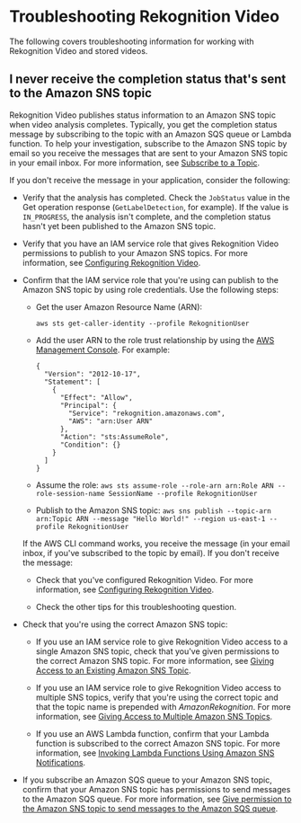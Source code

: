 # Troubleshooting Rekognition Video<a name="video-troubleshooting"></a>

The following covers troubleshooting information for working with Rekognition Video and stored videos\.

## I never receive the completion status that's sent to the Amazon SNS topic<a name="video-no-sns-topic"></a>

 Rekognition Video publishes status information to an Amazon SNS topic when video analysis completes\. Typically, you get the completion status message by subscribing to the topic with an Amazon SQS queue or Lambda function\. To help your investigation, subscribe to the Amazon SNS topic by email so you receive the messages that are sent to your Amazon SNS topic in your email inbox\. For more information, see [Subscribe to a Topic](http://docs.aws.amazon.com/sns/latest/dg/SubscribeTopic.html)\.

If you don't receive the message in your application, consider the following:

+ Verify that the analysis has completed\. Check the `JobStatus` value in the Get operation response \(`GetLabelDetection`, for example\)\. If the value is `IN_PROGRESS`, the analysis isn't complete, and the completion status hasn't yet been published to the Amazon SNS topic\.

+ Verify that you have an IAM service role that gives Rekognition Video permissions to publish to your Amazon SNS topics\. For more information, see [Configuring Rekognition Video](api-video-roles.md)\. 

+ Confirm that the IAM service role that you're using can publish to the Amazon SNS topic by using role credentials\. Use the following steps:

  + Get the user Amazon Resource Name \(ARN\):

    ```
    aws sts get-caller-identity --profile RekognitionUser 
    ```

  + Add the user ARN to the role trust relationship by using the [AWS Management Console](http://docs.aws.amazon.com/IAM/latest/UserGuide/id_roles_manage_modify.html)\. For example:

    ```
    {
      "Version": "2012-10-17",
      "Statement": [
        {
          "Effect": "Allow",
          "Principal": {
            "Service": "rekognition.amazonaws.com",
            "AWS": "arn:User ARN"
          },
          "Action": "sts:AssumeRole",
          "Condition": {}
        }
      ]
    }
    ```

  + Assume the role: `aws sts assume-role --role-arn arn:Role ARN --role-session-name SessionName --profile RekognitionUser`

  + Publish to the Amazon SNS topic: `aws sns publish --topic-arn arn:Topic ARN --message "Hello World!" --region us-east-1 --profile RekognitionUser`

  If the AWS CLI command works, you receive the message \(in your email inbox, if you've subscribed to the topic by email\)\. If you don't receive the message:

  + Check that you've configured Rekognition Video\. For more information, see [Configuring Rekognition Video](api-video-roles.md)\.

  + Check the other tips for this troubleshooting question\.

+ Check that you're using the correct Amazon SNS topic:

  + If you use an IAM service role to give Rekognition Video access to a single Amazon SNS topic, check that you've given permissions to the correct Amazon SNS topic\. For more information, see [Giving Access to an Existing Amazon SNS Topic](api-video-roles.md#api-video-roles-single-topics)\.

  + If you use an IAM service role to give Rekognition Video access to multiple SNS topics, verify that you're using the correct topic and that the topic name is prepended with *AmazonRekognition*\. For more information, see [Giving Access to Multiple Amazon SNS Topics](api-video-roles.md#api-video-roles-all-topics)\. 

  + If you use an AWS Lambda function, confirm that your Lambda function is subscribed to the correct Amazon SNS topic\. For more information, see [ Invoking Lambda Functions Using Amazon SNS Notifications](http://docs.aws.amazon.com/sns/latest/dg/sns-lambda.html)\.

+ If you subscribe an Amazon SQS queue to your Amazon SNS topic, confirm that your Amazon SNS topic has permissions to send messages to the Amazon SQS queue\. For more information, see [Give permission to the Amazon SNS topic to send messages to the Amazon SQS queue](http://docs.aws.amazon.com/sns/latest/dg/SendMessageToSQS.html#SendMessageToSQS.sqs.permissions)\.